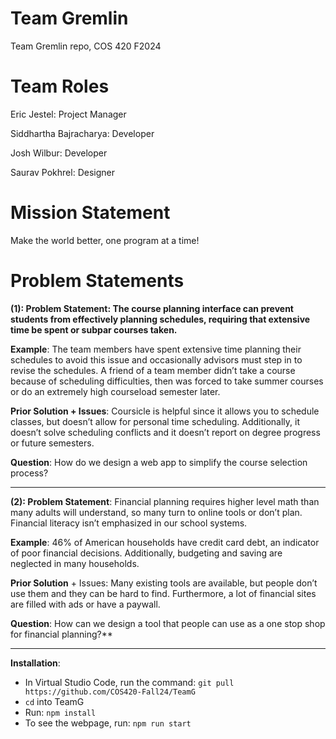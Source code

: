 # Team Gremlin

Team Gremlin repo, COS 420 F2024

# Team Roles

Eric Jestel: Project Manager

Siddhartha Bajracharya: Developer

Josh Wilbur: Developer

Saurav Pokhrel: Designer


# Mission Statement
Make the world better, one program at a time!

# Problem Statements

****(1): Problem Statement**: The course planning interface can prevent students from effectively planning schedules, requiring that extensive time be spent or subpar courses taken.**

**Example**: The team members have spent extensive time planning their schedules to avoid this issue and occasionally advisors must step in to revise the schedules. A friend of a team member didn’t take a course because of scheduling difficulties, then was forced to take summer courses or do an extremely high courseload semester later.

**Prior Solution + Issues**: Coursicle is helpful since it allows you to schedule classes, but doesn’t allow for personal time scheduling. Additionally, it doesn’t solve scheduling conflicts and it doesn’t report on degree progress or future semesters.

**Question**: How do we design a web app to simplify the course selection process?

---



**(2): Problem Statement**: Financial planning requires higher level math than many adults will understand, so many turn to online tools or don’t plan. Financial literacy isn’t emphasized in our school systems.

**Example**: 46% of American households have credit card debt, an indicator of poor financial decisions. Additionally, budgeting and saving are neglected in many households.

**Prior Solution** + Issues: Many existing tools are available, but people don’t use them and they can be hard to find. Furthermore, a lot of financial sites are filled with ads or have a paywall.

**Question**: How can we design a tool that people can use as a one stop shop for financial planning?**



---
**Installation**: 
* In Virtual Studio Code, run the command: `git pull https://github.com/COS420-Fall24/TeamG`
* `cd` into TeamG
* Run: `npm install`
* To see the webpage, run: `npm run start`
